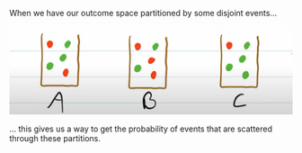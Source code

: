 When we have our outcome space partitioned by some disjoint events...

![](../z_images/Pasted%20image%2020240711181120.png)

... this gives us a way to get the probability of events that are scattered through these partitions.

